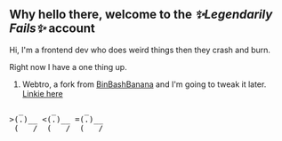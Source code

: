 ## Why hello there, welcome to the _✨Legendarily Fails✨_ account

Hi, I'm a frontend dev who does weird things then they crash and burn.

Right now I have a one thing up.

1. Webtro, a fork from [BinBashBanana](https://github.com/BinBashBanana) and I'm going to tweak it later. [Linkie here](https://ho-oh-oh-no.github.io/webretro/)


<pre>
  _      _      _
>(.)__ <(.)__ =(.)__
 (___/  (___/  (___/  
</pre>
